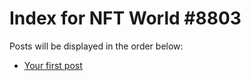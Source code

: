 # Index for NFT World #8803
Posts will be displayed in the order below:

- [Your first post](./001-first.md)

